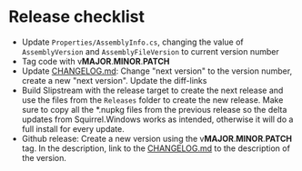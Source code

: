 # Release checklist

- Update `Properties/AssemblyInfo.cs`, changing the value of
  `AssemblyVersion` and `AssemblyFileVersion` to current version number
- Tag code with v**MAJOR**.**MINOR**.**PATCH**
- Update [CHANGELOG.md](../CHANGELOG.md): Change "next version" to the version
  number, create a new "next version". Update the diff-links
- Build Slipstream with the release target to create the next release and use
  the files from the `Releases` folder to create the new release. Make sure to
  copy all the *.nupkg files from the previous release so the delta updates from
  Squirrel.Windows works as intended, otherwise it will do a full install for 
  every update.
- Github release: Create a new version using the v**MAJOR**.**MINOR**.**PATCH**
  tag. In the description, link to the [CHANGELOG.md](../CHANGELOG.md) to the
  description of the version.

